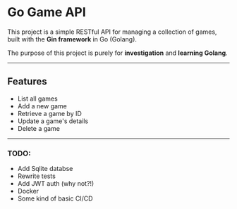 # Go Game API

This project is a simple RESTful API for managing a collection of games, built with the **Gin framework** in Go (Golang). 

The purpose of this project is purely for **investigation** and **learning Golang**.

---

## Features

- List all games
- Add a new game
- Retrieve a game by ID
- Update a game's details
- Delete a game

---

### TODO:
- Add Sqlite databse
- Rewrite tests
- Add JWT auth (why not?!)
- Docker
- Some kind of basic CI/CD
